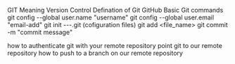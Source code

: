 GIT 
Meaning Version Control
Defination of Git
GitHub
Basic Git commands
git config --global user.name "username"
git config --global user.email "email-add"
git init    ---.git (cofiguration files)
git add <file_name>
git commit -m "commit message"



how to authenticate git with your remote repository
point git to our remote repository
how to push to a branch on our remote repository